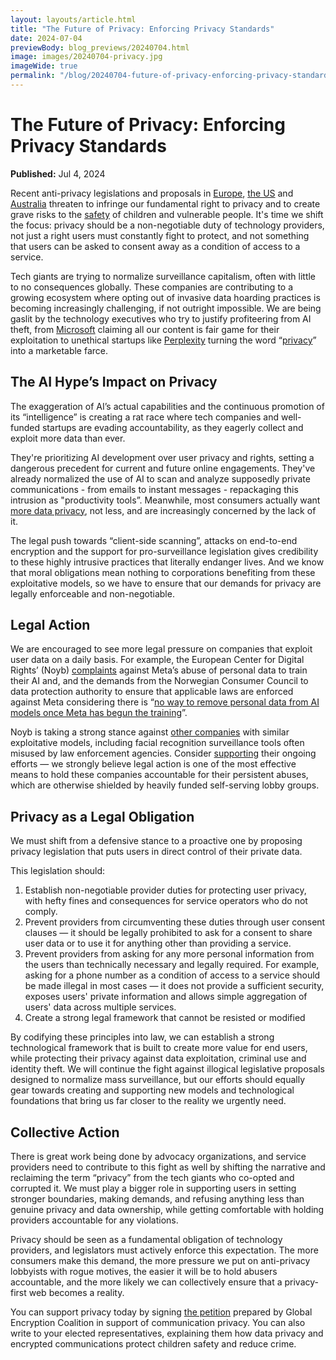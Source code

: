 ```yaml
---
layout: layouts/article.html
title: "The Future of Privacy: Enforcing Privacy Standards"
date: 2024-07-04
previewBody: blog_previews/20240704.html
image: images/20240704-privacy.jpg
imageWide: true
permalink: "/blog/20240704-future-of-privacy-enforcing-privacy-standards.html"
---
```


# The Future of Privacy: Enforcing Privacy Standards

**Published:** Jul 4, 2024

Recent anti-privacy legislations and proposals in [Europe](https://www.theverge.com/2024/6/19/24181214/eu-chat-control-law-propose-scanning-encrypted-messages-csam), [the US](https://theconversation.com/section-702-foreign-surveillance-law-lives-on-but-privacy-fight-continues-229253) and [Australia](https://www.theguardian.com/technology/article/2024/jun/20/meredith-walker-signal-boss-government-encryption-laws) threaten to infringe our fundamental right to privacy and to create grave risks to the [safety](https://simplex.chat/blog/20240601-protecting-children-safety-requires-e2e-encryption.html) of children and vulnerable people. It's time we shift the focus: privacy should be a non-negotiable duty of technology providers, not just a right users must constantly fight to protect, and not something that users can be asked to consent away as a condition of access to a service.

Tech giants are trying to normalize surveillance capitalism, often with little to no consequences globally. These companies are contributing to a growing ecosystem where opting out of invasive data hoarding practices is becoming increasingly challenging, if not outright impossible. We are being gaslit by the technology executives who try to justify profiteering from AI theft, from [Microsoft](https://www.computing.co.uk/news/4330395/microsoft-ai-chief-makes-questionable-claims-about-copyright-online-content) claiming all our content is fair game for their exploitation to unethical startups like [Perplexity](https://www.theverge.com/2024/6/27/24187405/perplexity-ai-twitter-lie-plagiarism) turning the word “[privacy](https://x.com/perplexity_ai/status/1789007907092066559)” into a marketable farce.

## The AI Hype’s Impact on Privacy

The exaggeration of AI’s actual capabilities and the continuous promotion of its “intelligence” is creating a rat race where tech companies and well-funded startups are evading accountability, as they eagerly collect and exploit more data than ever. 

They're prioritizing AI development over user privacy and rights, setting a dangerous precedent for current and future online engagements. They've already normalized the use of AI to scan and analyze supposedly private communications - from emails to instant messages - repackaging this intrusion as "productivity tools”. Meanwhile, most consumers actually want [more data privacy](https://iapp.org/news/a/most-consumers-want-data-privacy-and-will-act-to-defend-it), not less, and are increasingly concerned by the lack of it.

The legal push towards “client-side scanning”, attacks on end-to-end encryption and the support for pro-surveillance legislation gives credibility to these highly intrusive practices that literally endanger lives. And we know that moral obligations mean nothing to corporations benefiting from these exploitative models, so we have to ensure that our demands for privacy are legally enforceable and non-negotiable. 

## Legal Action

We are encouraged to see more legal pressure on companies that exploit user data on a daily basis. For example, the European Center for Digital Rights’ (Noyb) [complaints](https://noyb.eu/en/noyb-urges-11-dpas-immediately-stop-metas-abuse-personal-data-ai) against Meta’s abuse of personal data to train their AI and, and the demands from the Norwegian Consumer Council to data protection authority to ensure that applicable laws are enforced against Meta considering there is “[no way to remove personal data from AI models once Meta has begun the training](https://www.forbrukerradet.no/side/legal-complaint-against-metas-use-of-personal-content-for-ai-training/)”.

Noyb is taking a strong stance against [other companies](https://noyb.eu/en/project/cases) with similar exploitative models, including facial recognition surveillance tools often misused by law enforcement agencies. Consider [supporting](https://noyb.eu/en/support) their ongoing efforts &mdash; we strongly believe legal action is one of the most effective means to hold these companies accountable for their persistent abuses, which are otherwise shielded by heavily funded self-serving lobby groups.

## Privacy as a Legal Obligation

We must shift from a defensive stance to a proactive one by proposing privacy legislation that puts users in direct control of their private data.

This legislation should:
1. Establish non-negotiable provider duties for protecting user privacy, with hefty fines and consequences for service operators who do not comply.
2. Prevent providers from circumventing these duties through user consent clauses &mdash; it should be legally prohibited to ask for a consent to share user data or to use it for anything other than providing a service.
3. Prevent providers from asking for any more personal information from the users than technically necessary and legally required. For example, asking for a phone number as a condition of access to a service should be made illegal in most cases &mdash; it does not provide a sufficient security, exposes users' private information and allows simple aggregation of users' data across multiple services.
4. Create a strong legal framework that cannot be resisted or modified

By codifying these principles into law, we can establish a strong technological framework that is built to create more value for end users, while protecting their privacy against data exploitation, criminal use and identity theft. We will continue the fight against illogical legislative proposals designed to normalize mass surveillance, but our efforts should equally gear towards creating and supporting new models and technological foundations that bring us far closer to the reality we urgently need.

## Collective Action

There is great work being done by advocacy organizations, and service providers need to contribute to this fight as well by shifting the narrative and reclaiming the term “privacy” from the tech giants who co-opted and corrupted it. We must play a bigger role in supporting users in setting stronger boundaries, making demands, and refusing anything less than genuine privacy and data ownership, while getting comfortable with holding providers accountable for any violations.

Privacy should be seen as a fundamental obligation of technology providers, and legislators must actively enforce this expectation. The more consumers make this demand, the more pressure we put on anti-privacy lobbyists with rogue motives, the easier it will be to hold abusers accountable, and the more likely we can collectively ensure that a privacy-first web becomes a reality.

You can support privacy today by signing [the petition](https://www.globalencryption.org/2024/05/joint-statement-on-the-dangers-of-the-may-2024-council-of-the-eu-compromise-proposal-on-eu-csam/) prepared by Global Encryption Coalition in support of communication privacy. You can also write to your elected representatives, explaining them how data privacy and encrypted communications protect children safety and reduce crime.
